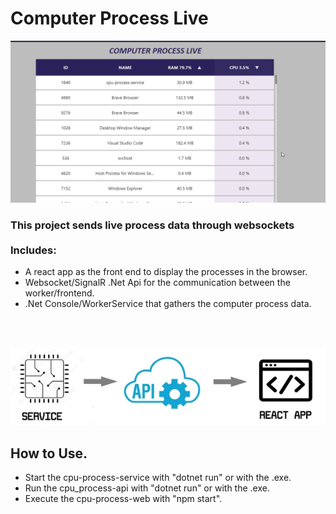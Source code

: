 # Computer Process Live

![image](./github/preview.gif)

### This project sends live process data through websockets<br><br><b>Includes:</b>
- A react app as the front end to display the processes in the browser.
- Websocket/SignalR .Net Api for the communication between the worker/frontend.
- .Net Console/WorkerService that gathers the computer process data. 
<br>
<br>

![image](./github/setup.jpg)

## How to Use. 

- Start the cpu-process-service with "dotnet run" or with the .exe.
- Run the cpu_process-api with "dotnet run" or with the .exe.
- Execute the cpu-process-web with "npm start".
<br>
<br>
